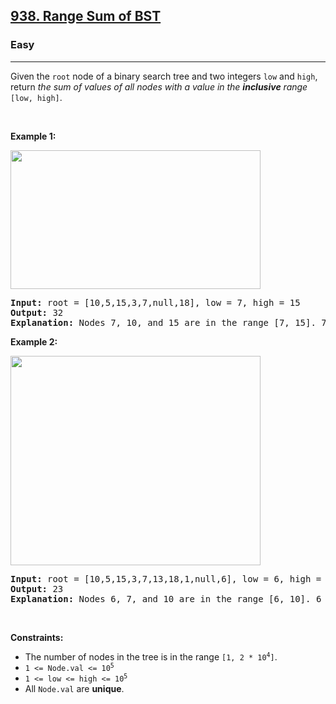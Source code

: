 <h2><a href="https://leetcode.com/problems/range-sum-of-bst/">938. Range Sum of BST</a></h2><h3>Easy</h3><hr><div style="user-select: auto;"><p style="user-select: auto;">Given the <code style="user-select: auto;">root</code> node of a binary search tree and two integers <code style="user-select: auto;">low</code> and <code style="user-select: auto;">high</code>, return <em style="user-select: auto;">the sum of values of all nodes with a value in the <strong style="user-select: auto;">inclusive</strong> range </em><code style="user-select: auto;">[low, high]</code>.</p>

<p style="user-select: auto;">&nbsp;</p>
<p style="user-select: auto;"><strong style="user-select: auto;">Example 1:</strong></p>
<img alt="" src="https://assets.leetcode.com/uploads/2020/11/05/bst1.jpg" style="width: 400px; height: 222px; user-select: auto;">
<pre style="user-select: auto;"><strong style="user-select: auto;">Input:</strong> root = [10,5,15,3,7,null,18], low = 7, high = 15
<strong style="user-select: auto;">Output:</strong> 32
<strong style="user-select: auto;">Explanation:</strong> Nodes 7, 10, and 15 are in the range [7, 15]. 7 + 10 + 15 = 32.
</pre>

<p style="user-select: auto;"><strong style="user-select: auto;">Example 2:</strong></p>
<img alt="" src="https://assets.leetcode.com/uploads/2020/11/05/bst2.jpg" style="width: 400px; height: 335px; user-select: auto;">
<pre style="user-select: auto;"><strong style="user-select: auto;">Input:</strong> root = [10,5,15,3,7,13,18,1,null,6], low = 6, high = 10
<strong style="user-select: auto;">Output:</strong> 23
<strong style="user-select: auto;">Explanation:</strong> Nodes 6, 7, and 10 are in the range [6, 10]. 6 + 7 + 10 = 23.
</pre>

<p style="user-select: auto;">&nbsp;</p>
<p style="user-select: auto;"><strong style="user-select: auto;">Constraints:</strong></p>

<ul style="user-select: auto;">
	<li style="user-select: auto;">The number of nodes in the tree is in the range <code style="user-select: auto;">[1, 2 * 10<sup style="user-select: auto;">4</sup>]</code>.</li>
	<li style="user-select: auto;"><code style="user-select: auto;">1 &lt;= Node.val &lt;= 10<sup style="user-select: auto;">5</sup></code></li>
	<li style="user-select: auto;"><code style="user-select: auto;">1 &lt;= low &lt;= high &lt;= 10<sup style="user-select: auto;">5</sup></code></li>
	<li style="user-select: auto;">All <code style="user-select: auto;">Node.val</code> are <strong style="user-select: auto;">unique</strong>.</li>
</ul>
</div>